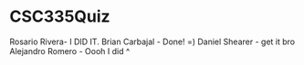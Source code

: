 CSC335Quiz
==========
Rosario Rivera- I DID IT.
Brian Carbajal - Done! =)
Daniel Shearer - get it bro
Alejandro Romero - Oooh I did ^

